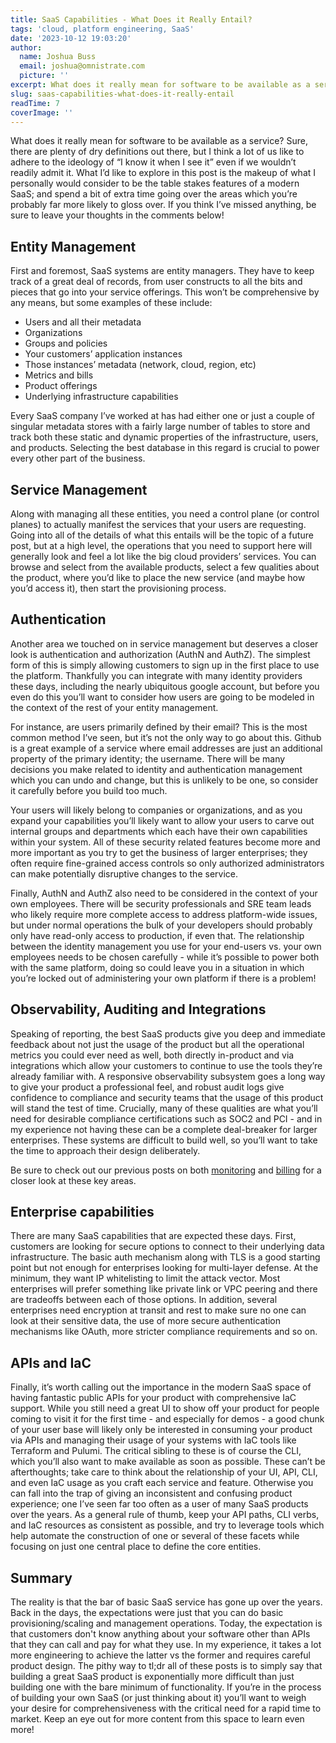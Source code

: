 ```yaml
---
title: SaaS Capabilities - What Does it Really Entail?
tags: 'cloud, platform engineering, SaaS'
date: '2023-10-12 19:03:20'
author:
  name: Joshua Buss
  email: joshua@omnistrate.com
  picture: ''
excerpt: What does it really mean for software to be available as a service?
slug: saas-capabilities-what-does-it-really-entail
readTime: 7
coverImage: ''
---
```


What does it really mean for software to be available as a service?  Sure, there are plenty of dry definitions out there, but I think a lot of us like to adhere to the ideology of “I know it when I see it” even if we wouldn’t readily admit it.
What I’d like to explore in this post is the makeup of what I personally would consider to be the table stakes features of a modern SaaS; and spend a bit of extra time going over the areas which you’re probably far more likely to gloss over.  If you think I’ve missed anything, be sure to leave your thoughts in the comments below!

<h2>Entity Management</h2>
First and foremost, SaaS systems are entity managers. They have to keep track of a great deal of records, from user constructs to all the bits and pieces that go into your service offerings.
This won’t be comprehensive by any means, but some examples of these include:

- Users and all their metadata
- Organizations
- Groups and policies
- Your customers’ application instances
- Those instances’ metadata (network, cloud, region, etc)
- Metrics and bills
- Product offerings
- Underlying infrastructure capabilities

Every SaaS company I’ve worked at has had either one or just a couple of singular metadata stores with a fairly large number of tables to store and track both these static and dynamic properties of the infrastructure, users, and products.  Selecting the best database in this regard is crucial to power every other part of the business.

<h2>Service Management</h2>
Along with managing all these entities, you need a control plane (or control planes) to actually manifest the services that your users are requesting.  Going into all of the details of what this entails will be the topic of a future post, but at a high level, the operations that you need to support here will generally look and feel a lot like the big cloud providers’ services.  You can browse and select from the available products, select a few qualities about the product, where you’d like to place the new service (and maybe how you’d access it), then start the provisioning process.

<h2>Authentication</h2>
Another area we touched on in service management but deserves a closer look is authentication and authorization (AuthN and AuthZ).  The simplest form of this is simply allowing customers to sign up in the first place to use the platform.  Thankfully you can integrate with many identity providers these days, including the nearly ubiquitous google account, but before you even do this you’ll want to consider how users are going to be modeled in the context of the rest of your entity management.

For instance, are users primarily defined by their email?  This is the most common method I’ve seen, but it’s not the only way to go about this. Github is a great example of a service where email addresses are just an additional property of the primary identity; the username.  There will be many decisions you make related to identity and authentication management which you can undo and change, but this is unlikely to be one, so consider it carefully before you build too much.

Your users will likely belong to companies or organizations, and as you expand your capabilities you’ll likely want to allow your users to carve out internal groups and departments which each have their own capabilities within your system.  All of these security related features become more and more important as you try to get the business of larger enterprises; they often require fine-grained access controls so only authorized administrators can make potentially disruptive changes to the service.

Finally, AuthN and AuthZ also need to be considered in the context of your own employees. There will be security professionals and SRE team leads who likely require more complete access to address platform-wide issues, but under normal operations the bulk of your developers should probably only have read-only access to production, if even that.  The relationship between the identity management you use for your end-users vs. your own employees needs to be chosen carefully - while it’s possible to power both with the same platform, doing so could leave you in a situation in which you’re locked out of administering your own platform if there is a problem!

<h2>Observability, Auditing and Integrations</h2>

Speaking of reporting, the best SaaS products give you deep and immediate feedback about not just the usage of the product but all the operational metrics you could ever need as well, both directly in-product and via integrations which allow your customers to continue to use the tools they’re already familiar with.  A responsive observability subsystem goes a long way to give your product a professional feel, and robust audit logs give confidence to compliance and security teams that the usage of this product will stand the test of time.  Crucially, many of these qualities are what you’ll need for desirable compliance certifications such as SOC2 and PCI - and in my experience not having these can be a complete deal-breaker for larger enterprises.  These systems are difficult to build well, so you’ll want to take the time to approach their design deliberately.

Be sure to check out our previous posts on both [monitoring][1] and [billing][2] for a closer look at these key areas.

<h2>Enterprise capabilities</h2>
There are many SaaS capabilities that are expected these days. First, customers are looking for secure options to connect to their underlying data infrastructure. The basic auth mechanism along with TLS is a good starting point but not enough for enterprises  looking for multi-layer defense. At the minimum, they want IP whitelisting to limit the attack vector. Most enterprises will prefer something like private link or VPC peering and there are tradeoffs between each of those options.
In addition, several enterprises need encryption at transit and rest to make sure no one can look at their sensitive data, the use of more secure authentication mechanisms like OAuth, more stricter compliance requirements and so on.

<h2>APIs and IaC</h2>

Finally, it’s worth calling out the importance in the modern SaaS space of having fantastic public APIs for your product with comprehensive IaC support.  While you still need a great UI to show off your product for people coming to visit it for the first time - and especially for demos - a good chunk of your user base will likely only be interested in consuming your product via APIs and managing their usage of your systems with IaC tools like Terraform and Pulumi.  The critical sibling to these is of course the CLI, which you’ll also want to make available as soon as possible. These can’t be afterthoughts; take care to think about the relationship of your UI, API, CLI, and even IaC usage as you craft each service and feature.  Otherwise you can fall into the trap of giving an inconsistent and confusing product experience; one I’ve seen far too often as a user of many SaaS products over the years.
As a general rule of thumb, keep your API paths, CLI verbs, and IaC resources as consistent as possible, and try to leverage tools which help automate the construction of one or several of these facets while focusing on just one central place to define the core entities.

<h2>Summary</h2>
The reality is that the bar of basic SaaS service has gone up over the years. Back in the days, the expectations were just that you can do basic provisioning/scaling and management operations. Today, the expectation is that customers don't know anything about your software other than APIs that they can call and pay for what they use. In my experience, it takes a lot more engineering to achieve the latter vs the former and requires careful product design.
The pithy way to tl;dr all of these posts is to simply say that building a great SaaS product is exponentially more difficult than just building one with the bare minimum of functionality.  If you’re in the process of building your own SaaS (or just thinking about it) you’ll want to weigh your desire for comprehensiveness with the critical need for a rapid time to market.  Keep an eye out for more content from this space to learn even more!


  [1]: https://blog.omnistrate.com/posts/38
  [2]: https://blog.omnistrate.com/posts/44
